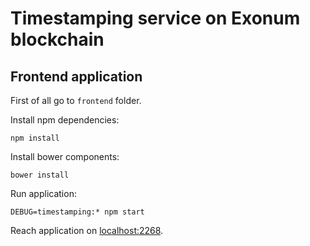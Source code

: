 # Timestamping service on Exonum blockchain

## Frontend application

First of all go to `frontend` folder.

Install npm dependencies:

```
npm install
```

Install bower components:

```
bower install
```

Run application:

```
DEBUG=timestamping:* npm start
```

Reach application on [localhost:2268](http://localhost:2268/).

